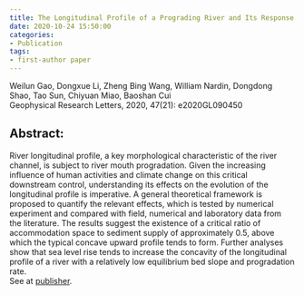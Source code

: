 ```yaml
---
title: The Longitudinal Profile of a Prograding River and Its Response to Sea Level Rise
date: 2020-10-24 15:50:00
categories:
- Publication
tags:
- first-author paper
---
```

<p> Weilun Gao, Dongxue Li, Zheng Bing Wang, William Nardin, Dongdong Shao, Tao Sun, Chiyuan Miao, Baoshan Cui <br/> Geophysical Research Letters, 2020, 47(21): e2020GL090450 </p>

## Abstract:
River longitudinal profile, a key morphological characteristic of the river channel, is subject to river mouth progradation. Given the increasing influence of human activities and climate change on this critical downstream control, understanding its effects on the evolution of the longitudinal profile is imperative. A general theoretical framework is proposed to quantify the relevant effects, which is tested by numerical experiment and compared with field, numerical and laboratory data from the literature. The results suggest the existence of a critical ratio of accommodation space to sediment supply of approximately 0.5, above which the typical concave upward profile tends to form. Further analyses show that sea level rise tends to increase the concavity of the longitudinal profile of a river with a relatively low equilibrium bed slope and progradation rate.<br/>
See at [publisher](https://agupubs.onlinelibrary.wiley.com/doi/10.1029/2020GL090450).
